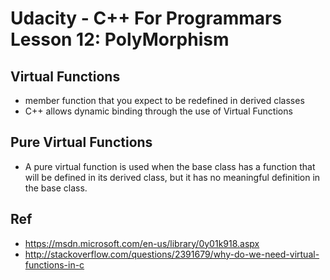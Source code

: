 # Udacity - C++ For Programmars Lesson 12: PolyMorphism

## Virtual Functions
- member function that you expect to be redefined in derived classes
- C++ allows dynamic binding through the use of Virtual Functions

## Pure Virtual Functions
- A pure virtual function is used when the base class has a function that will be defined in its derived class, but it has no meaningful definition in the base class.

## Ref
- https://msdn.microsoft.com/en-us/library/0y01k918.aspx
- http://stackoverflow.com/questions/2391679/why-do-we-need-virtual-functions-in-c

